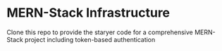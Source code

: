 # MERN-Stack Infrastructure 

Clone this repo to provide the staryer code for a comprehensive MERN-Stack project including token-based authentication